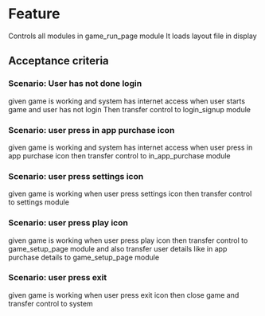# Feature

Controls all modules in game_run_page module
It loads layout file in display

## Acceptance criteria

### Scenario: User has not done login

given game is working and system has internet access
when user starts game and user has not login
Then transfer control to login_signup module

### Scenario: user press in app purchase icon

given game is working and system has internet access
when user press in app purchase icon
then transfer control to in_app_purchase module

### Scenario: user press settings icon

given game is working
when user press settings icon
then transfer control to settings module

### Scenario: user press play icon

given game is working
when user press play icon
then transfer control to game_setup_page module and also transfer user details
like in app purchase details to game_setup_page module

### Scenario: user press exit

given game is working
when user press exit icon
then close game and transfer control to system
